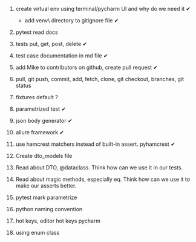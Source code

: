 1. create virtual env using terminal/pycharm UI and why do we need it ✔

    - add venv\ directory to gitignore file ✔

2. pytest read docs
3. tests put, get, post, delete ✔
4. test case documentation in md file ✔
5. add Mike to contributors on github, create pull request ✔
6. pull, git push, commit, add, fetch, clone, git checkout, branches, git status
7. fixtures default ?
8. parametrized test ✔
9. json body generator ✔
10. allure framework ✔
11. use hamcrest matchers instead of built-in assert. pyhamcrest ✔
12. Create dto_models file
13. Read about DTO, @dataclass. Think how can we use it in our tests.
14. Read about magic methods, especially eq. Think how can we use it to make our asserts better.
15. pytest mark parametrize
16. python naming convention
17. hot keys, editor hot keys pycharm
18. using enum class